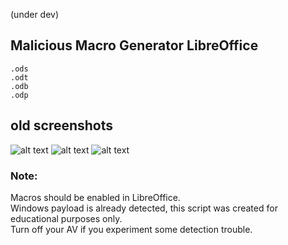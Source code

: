 (under dev)
## Malicious Macro Generator LibreOffice
`.ods`  
`.odt`  
`.odb`  
`.odp`  
## old screenshots
![alt text](https://github.com/0bfxgh0st/Malicious-ODT/blob/main/screenshots/sample.png)
![alt text](https://github.com/0bfxgh0st/Malicious-ODT/blob/main/screenshots/lin.png)
![alt text](https://github.com/0bfxgh0st/Malicious-ODT/blob/main/screenshots/sample2.png)

### Note:
Macros should be enabled in LibreOffice.  
Windows payload is already detected, this script was created for educational purposes only.  
Turn off your AV if you experiment some detection trouble.  
